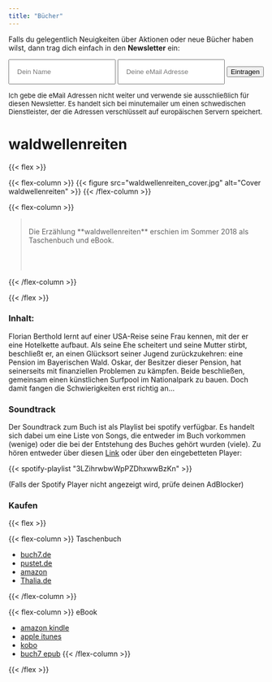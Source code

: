 ```yaml
---
title: "Bücher"
---
```


Falls du gelegentlich Neuigkeiten über Aktionen oder neue Bücher haben
wilst, dann trag dich einfach in den **Newsletter** ein:

<form action="https://subscribe.minutemailer.com/DK06dWkj" method="post">
<input type="text" name="name" placeholder="Dein Name" style="padding: 15px" />
<input type="email" name="email" placeholder="Deine eMail Adresse" style="padding: 15px" />
<button type="submit">Eintragen</button>
</form>


<p style="font-size: small">Ich gebe die eMail Adressen nicht weiter und verwende sie ausschließlich für diesen Newsletter. Es handelt sich bei minutemailer um einen schwedischen Dienstleister, der die Adressen verschlüsselt auf europäischen Servern speichert.</p>

# waldwellenreiten

{{< flex >}}

{{< flex-column >}}
  {{< figure src="waldwellenreiten_cover.jpg" alt="Cover waldwellenreiten" >}}
{{< /flex-column >}}

{{< flex-column >}}

> <br />
> Die Erzählung **waldwellenreiten** erschien im Sommer 2018 als
> Taschenbuch und eBook.
> <br />
> <br />
> <br />
> <br />
{{< /flex-column >}}

{{< /flex >}}

### Inhalt:

Florian Berthold lernt auf einer USA-Reise seine Frau kennen, mit der er eine Hotelkette aufbaut.
Als seine Ehe scheitert und seine Mutter stirbt, beschließt er, an einen Glücksort seiner Jugend zurückzukehren: eine Pension im Bayerischen Wald. Oskar, der Besitzer dieser Pension, hat seinerseits mit finanziellen Problemen zu kämpfen.
Beide beschließen, gemeinsam einen künstlichen Surfpool im Nationalpark zu bauen.
Doch damit fangen die Schwierigkeiten erst richtig an...

### Soundtrack

Der Soundtrack zum Buch ist als Playlist bei spotify verfügbar.
Es handelt sich dabei um eine Liste von Songs, die entweder im Buch vorkommen (wenige)
 oder die bei der Entstehung des Buches gehört wurden (viele).
Zu hören entweder über diesen [Link](https://open.spotify.com/user/1122799190/playlist/3LZihrwbwWpPZDhxwwBzKn?si=Ed40ywx9QSKNKnvHWeF9OQ)
oder über den eingebetteten Player:


{{< spotify-playlist "3LZihrwbwWpPZDhxwwBzKn" >}}


(Falls der Spotify Player nicht angezeigt wird, prüfe deinen AdBlocker)

### Kaufen

{{< flex >}}

{{< flex-column >}}
Taschenbuch

* [buch7.de](https://www.buch7.de/store/product_details/1034084141)
* [pustet.de](https://www.pustet.de/shop/article/37276946/udo_groebner_waldwellenreiten.html)
* [amazon](https://smile.amazon.de/dp/3752806850)
* [Thalia.de](https://www.thalia.de/shop/home/artikeldetails/waldwellenreiten/udo_groebner/EAN9783752806854/ID128605287.html)

{{< /flex-column >}}

{{< flex-column >}}
eBook

* [amazon kindle](https://smile.amazon.de/dp/B07F92NL31)
* [apple itunes](https://itunes.apple.com/de/book/waldwellenreiten/id1407875057?mt=11)
* [kobo](https://www.kobo.com/de/de/ebook/waldwellenreiten)
* [buch7 epub](https://www.buch7.de/store/product_details/1034151747)
{{< /flex-column >}}

{{< /flex >}}
